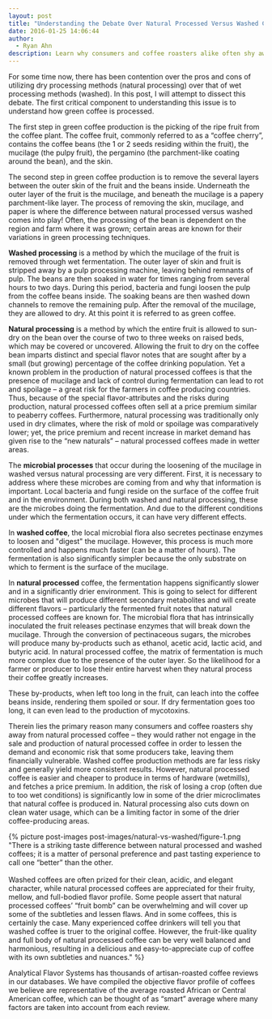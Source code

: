 ```yaml
---
layout: post
title: "Understanding the Debate Over Natural Processed Versus Washed Coffees"
date: 2016-01-25 14:06:44
author:
  - Ryan Ahn
description: Learn why consumers and coffee roasters alike often shy away from natural processed coffee.
---
```

For some time now, there has been contention over the pros and cons of utilizing dry processing methods (natural processing) over that of wet processing methods (washed). In this post, I will attempt to dissect this debate. The first critical component to understanding this issue is to understand how green coffee is processed.

<!--more-->

The first step in green coffee production is the picking of the ripe fruit from the coffee plant. The coffee fruit, commonly referred to as a “coffee cherry”, contains the coffee beans (the 1 or 2 seeds residing within the fruit), the mucilage (the pulpy fruit), the pergamino (the parchment-like coating around the bean), and the skin.

The second step in green coffee production is to remove the several layers between the outer skin of the fruit and the beans inside. Underneath the outer layer of the fruit is the mucilage, and beneath the mucilage is a papery parchment-like layer. The process of removing the skin, mucilage, and paper is where the difference between natural processed versus washed comes into play! Often, the processing of the bean is dependent on the region and farm where it was grown; certain areas are known for their variations in green processing techniques.

**Washed processing** is a method by which the mucilage of the fruit is removed through wet fermentation. The outer layer of skin and fruit is stripped away by a pulp processing machine, leaving behind remnants of pulp. The beans are then soaked in water for times ranging from several hours to two days. During this period, bacteria and fungi loosen the pulp from the coffee beans inside. The soaking beans are then washed down channels to remove the remaining pulp. After the removal of the mucilage, they are allowed to dry. At this point it is referred to as green coffee.

**Natural processing** is a method by which the entire fruit is allowed to sun-dry on the bean over the course of two to three weeks on raised beds, which may be covered or uncovered.  Allowing the fruit to dry on the coffee bean imparts distinct and special flavor notes that are sought after by a small (but growing) percentage of the coffee drinking population. Yet a known problem in the production of natural processed coffees is that the presence of mucilage and lack of control during fermentation can lead to rot and spoilage – a great risk for the farmers in coffee producing countries. Thus, because of the special flavor-attributes and the risks during production, natural processed coffees often sell at a price premium similar to peaberry coffees. Furthermore, natural processing was traditionally only used in dry climates, where the risk of mold or spoilage was comparatively lower; yet, the price premium and recent increase in market demand has given rise to the “new naturals” – natural processed coffees made in wetter areas.

The **microbial processes** that occur during the loosening of the mucilage in washed versus natural processing are very different. First, it is necessary to address where these microbes are coming from and why that information is important. Local bacteria and fungi reside on the surface of the coffee fruit and in the environment. During both washed and natural processing, these are the microbes doing the fermentation. And due to the different conditions under which the fermentation occurs, it can have very different effects.

In **washed coffee**, the local microbial flora also secretes pectinase enzymes to loosen and "digest" the mucilage. However, this process is much more controlled and happens much faster (can be a matter of hours). The fermentation is also significantly simpler because the only substrate on which to ferment is the surface of the mucilage.

In **natural processed** coffee, the fermentation happens significantly slower and in a significantly drier environment. This is going to select for different microbes that will produce different secondary metabolites and will create different flavors – particularly the fermented fruit notes that natural processed coffees are known for. The microbial flora that has intrinsically inoculated the fruit releases pectinase enzymes that will break down the mucilage. Through the conversion of pectinaceous sugars, the microbes will produce many by-products such as ethanol, acetic acid, lactic acid, and butyric acid. In natural processed coffee, the matrix of fermentation is much more complex due to the presence of the outer layer. So the likelihood for a farmer or producer to lose their entire harvest when they natural process their coffee greatly increases.

These by-products, when left too long in the fruit, can leach into the coffee beans inside, rendering them spoiled or sour. If dry fermentation goes too long, it can even lead to the production of mycotoxins.

Therein lies the primary reason many consumers and coffee roasters shy away from natural processed coffee – they would rather not engage in the sale and production of natural processed coffee in order to lessen the demand and economic risk that some producers take, leaving them financially vulnerable. Washed coffee production methods are far less risky and generally yield more consistent results. However, natural processed coffee is easier and cheaper to produce in terms of hardware (wetmills), and fetches a price premium. In addition, the risk of losing a crop (often due to too wet conditions) is significantly low in some of the drier microclimates that natural coffee is produced in. Natural processing also cuts down on clean water usage, which can be a limiting factor in some of the drier coffee-producing areas.

{% picture post-images post-images/natural-vs-washed/figure-1.png "There is a striking taste difference between natural processed and washed coffees; it is a matter of personal preference and past tasting experience to call one “better” than the other. <br><br>Washed coffees are often prized for their clean, acidic, and elegant character, while natural processed coffees are appreciated for their fruity, mellow, and full-bodied flavor profile. Some people assert that natural processed coffees’ “fruit bomb” can be overwhelming and will cover up some of the subtleties and lessen flaws. And in some coffees, this is certainly the case. Many experienced coffee drinkers will tell you that washed coffee is truer to the original coffee. However, the fruit-like quality and full body of natural processed coffee can be very well balanced and harmonious, resulting in a delicious and easy-to-appreciate cup of coffee with its own subtleties and nuances." %}

Analytical Flavor Systems has thousands of artisan-roasted coffee reviews in our databases. We have compiled the objective flavor profile of coffees we believe are representative of the average roasted African or Central American coffee, which can be thought of as “smart” average where many factors are taken into account from each review.
